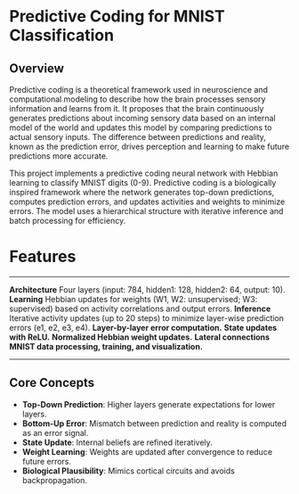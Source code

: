 # Predictive Coding for MNIST Classification

## Overview

Predictive coding is a theoretical framework used in neuroscience and computational modeling to describe how the brain processes sensory information and learns from it. It proposes that the brain continuously generates predictions about incoming sensory data based on an internal model of the world and updates this model by comparing predictions to actual sensory inputs. The difference between predictions and reality, known as the prediction error, drives perception and learning to make future predictions more accurate.

This project implements a predictive coding neural network with Hebbian learning to classify MNIST digits (0-9). Predictive coding is a biologically inspired framework where the network generates top-down predictions, computes prediction errors, and updates activities and weights to minimize errors. The model uses a hierarchical structure with iterative inference and batch processing for efficiency.

# Features
---
**Architecture** Four layers (input: 784, hidden1: 128, hidden2: 64, output: 10).
**Learning** Hebbian updates for weights (W1, W2: unsupervised; W3: supervised) based on activity correlations and output errors.
**Inference** Iterative activity updates (up to 20 steps) to minimize layer-wise prediction errors (e1, e2, e3, e4).
**Layer-by-layer error computation.**
**State updates with ReLU.**
**Normalized Hebbian weight updates.**
**Lateral connections**
**MNIST data processing, training, and visualization.**

---

##  Core Concepts

- **Top-Down Prediction**: Higher layers generate expectations for lower layers.
- **Bottom-Up Error**: Mismatch between prediction and reality is computed as an error signal.
- **State Update**: Internal beliefs are refined iteratively.
- **Weight Learning**: Weights are updated after convergence to reduce future errors.
- **Biological Plausibility**: Mimics cortical circuits and avoids backpropagation.


